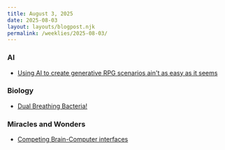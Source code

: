 ```yaml
---
title: August 3, 2025
date: 2025-08-03
layout: layouts/blogpost.njk
permalink: /weeklies/2025-08-03/
---
```


### AI
* <span meta="2025-07-27T22:32"></span> [Using AI to create generative RPG scenarios ain't as easy as it seems](https://kubicki.org/workbench/brain-box/)

### Biology
* <span meta="2025-07-29T00:11"></span> [Dual Breathing Bacteria!](https://www.quantamagazine.org/the-cells-that-breathe-two-ways-20250723/)

### Miracles and Wonders
* <span meta="2025-07-29T01:34"></span> [Competing Brain-Computer interfaces](https://www.wired.com/story/uncanny-valley-podcast-the-very-real-case-for-brain-computer-implants/?_sp=832857e0-84dc-4a2b-9f2d-e905c3723abb.1753637689624)

